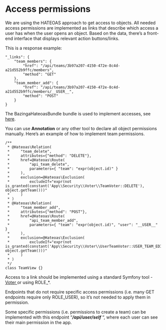 # Access permissions

We are using the HATEOAS approach to get access to objects. All needed access permissions are implemented as links that describe which access a user has when the user opens an object. Based on the data, there’s a front-end interface that displays relevant action buttons/links.

This is a response example:

```text
"_links": {
    "team_members": {
        "href": "/api/teams/3b97a207-4150-472e-8c4d-a21d552b9ffc/members",
        "method": "GET"
    },
    "team_member_add": {
        "href": "/api/teams/3b97a207-4150-472e-8c4d-a21d552b9ffc/members/__USER__",
        "method": "POST"
    }
}
```

The BazingaHateoasBundle bundle is used to implement accesses, see [here](https://github.com/willdurand/BazingaHateoasBundle).

You can use **Annotation** or any other tool to declare all object permissions manually. Here’s an example of how to implement team permissions.

```text
/**
 * @Hateoas\Relation(
 *     "team_delete",
 *     attributes={"method": "DELETE"},
 *     href=@Hateoas\Route(
 *         "api_team_delete",
 *         parameters={ "team": "expr(object.id)" }
 *     ),
 *     exclusion=@Hateoas\Exclusion(
 *         excludeIf="expr(not is_granted(constant('App\\Security\\Voter\\TeamVoter::DELETE'), object.getTeam()))"
 *     )
 * )
 * @Hateoas\Relation(
 *     "team_member_add",
 *     attributes={"method": "POST"},
 *     href=@Hateoas\Route(
 *         "api_team_member_add",
 *         parameters={ "team": "expr(object.id)", "user": "__USER__" }
 *     ),
 *     exclusion=@Hateoas\Exclusion(
 *         excludeIf="expr(not is_granted(constant('App\\Security\\Voter\\UserTeamVoter::USER_TEAM_EDIT'), object.getTeam()))"
 *     )
 * )
 */
class TeamView {}
```

Access to a link should be implemented using a standard Symfony tool - [Voter ](https://symfony.com/doc/current/security/voters.html)or using ROLE\_\*.

Endpoints that do not require specific access permissions \(i.e. many GET endpoints require only ROLE\_USER\), so it’s not needed to apply them in permission.

Some specific permissions \(i.e. permissions to create a team\) can be implemented with this endpoint “_**/api/user/self**_ “, where each user can see their main permission in the app.

